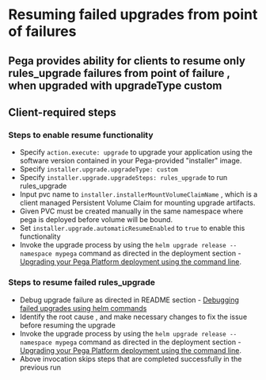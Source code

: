 # Resuming failed upgrades from point of failures

## Pega provides ability for clients to resume only rules_upgrade failures from point of failure , when upgraded with upgradeType custom

## Client-required steps

### Steps to enable resume functionality
- Specify `action.execute: upgrade` to upgrade your application using the software version contained in your Pega-provided "installer" image. 
- Specify `installer.upgrade.upgradeType: custom`
- Specify `installer.upgrade.upgradeSteps: rules_upgrade` to run rules_upgrade
- Input pvc name to `installer.installerMountVolumeClaimName` , which is a client managed Persistent Volume Claim for mounting upgrade artifacts. 
- Given PVC must be created manually in the same namespace where pega is deployed before volume will be bound.
- Set `installer.upgrade.automaticResumeEnabled` to `true` to enable this functionality 
- Invoke the upgrade process by using the `helm upgrade release --namespace mypega` command as directed in the deployment section - [Upgrading your Pega Platform deployment using the command line](https://github.com/pegasystems/pega-helm-charts/blob/master/docs/upgrading-pega-deployment-zero-downtime.md#upgrading-your-pega-platform-deployment-using-the-command-line).

### Steps to resume failed rules_upgrade
- Debug upgrade failure as directed in README section - [Debugging failed upgrades using helm commands](https://github.com/pegasystems/pega-helm-charts/blob/master/README.md#debugging-failed-upgrades-using-helm-commands)
- Identify the root cause , and make necessary changes to fix the issue before resuming the upgrade
- Invoke the upgrade process by using the `helm upgrade release --namespace mypega` command as directed in the deployment section - [Upgrading your Pega Platform deployment using the command line](https://github.com/pegasystems/pega-helm-charts/blob/master/docs/upgrading-pega-deployment-zero-downtime.md#upgrading-your-pega-platform-deployment-using-the-command-line).
- Above invocation skips steps that are completed successfully in the previous run




